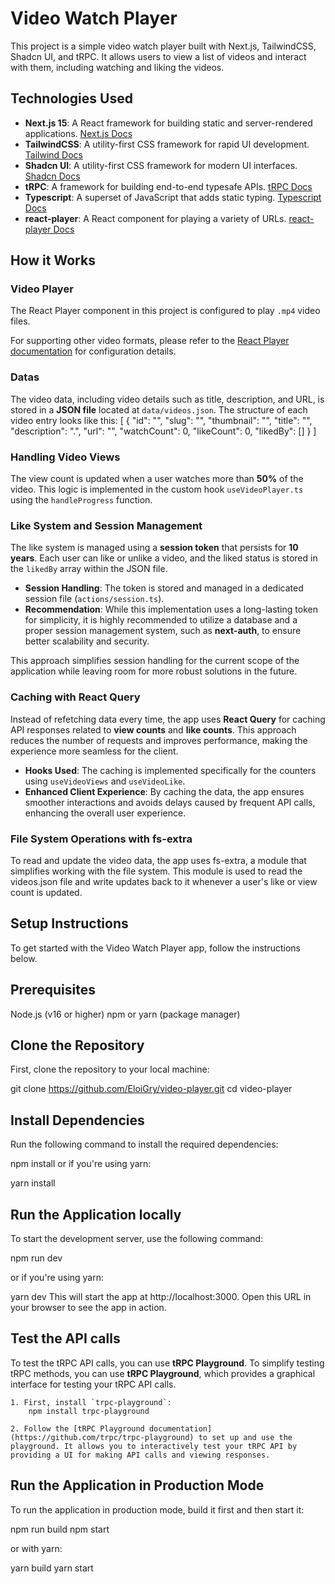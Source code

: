 # Video Watch Player

This project is a simple video watch player built with Next.js, TailwindCSS, Shadcn UI, and tRPC. It allows users to view a list of videos and interact with them, including watching and liking the videos.

## Technologies Used

- **Next.js 15**: A React framework for building static and server-rendered applications.
  [Next.js Docs](https://nextjs.org/docs)
- **TailwindCSS**: A utility-first CSS framework for rapid UI development.
  [Tailwind Docs](https://tailwindcss.com/)
- **Shadcn UI**: A utility-first CSS framework for modern UI interfaces.
  [Shadcn Docs](https://ui.shadcn.com/)
- **tRPC**: A framework for building end-to-end typesafe APIs.
  [tRPC Docs](https://trpc.io/)
- **Typescript**: A superset of JavaScript that adds static typing.
[Typescript Docs](https://www.typescriptlang.org/)
- **react-player**: A React component for playing a variety of URLs.
[react-player Docs](https://github.com/CookPete/react-player/)

## How it Works

### Video Player 
The React Player component in this project is configured to play `.mp4` video files.

For supporting other video formats, please refer to the [React Player documentation](https://github.com/CookPete/react-player/) for configuration details.

### Datas
The video data, including video details such as title, description, and URL, is stored in a **JSON file** located at `data/videos.json`. The structure of each video entry looks like this:
[
  {
    "id": "",
    "slug": "",
    "thumbnail": "",
    "title": "",
    "description": ".",
    "url": "",
    "watchCount": 0,
    "likeCount": 0,
    "likedBy": []
  }
]


### Handling Video Views
The view count is updated when a user watches more than **50%** of the video. This logic is implemented in the custom hook `useVideoPlayer.ts` using the `handleProgress` function.

### Like System and Session Management

The like system is managed using a **session token** that persists for **10 years**. Each user can like or unlike a video, and the liked status is stored in the `likedBy` array within the JSON file.

- **Session Handling**: The token is stored and managed in a dedicated session file (`actions/session.ts`).
- **Recommendation**: While this implementation uses a long-lasting token for simplicity, it is highly recommended to utilize a database and a proper session management system, such as **next-auth**, to ensure better scalability and security.

This approach simplifies session handling for the current scope of the application while leaving room for more robust solutions in the future.


### Caching with React Query

Instead of refetching data every time, the app uses **React Query** for caching API responses related to **view counts** and **like counts**. This approach reduces the number of requests and improves performance, making the experience more seamless for the client. 

- **Hooks Used**: The caching is implemented specifically for the counters using `useVideoViews` and `useVideoLike`.
- **Enhanced Client Experience**: By caching the data, the app ensures smoother interactions and avoids delays caused by frequent API calls, enhancing the overall user experience.

### File System Operations with fs-extra
To read and update the video data, the app uses fs-extra, a module that simplifies working with the file system. This module is used to read the videos.json file and write updates back to it whenever a user's like or view count is updated.

## Setup Instructions
To get started with the Video Watch Player app, follow the instructions below.

## Prerequisites
Node.js (v16 or higher)
npm or yarn (package manager)

## Clone the Repository
First, clone the repository to your local machine:

git clone https://github.com/EloiGry/video-player.git
cd video-player

## Install Dependencies 
Run the following command to install the required dependencies:

npm install
or if you're using yarn:

yarn install

## Run the Application locally
To start the development server, use the following command:

npm run dev

or if you're using yarn:

yarn dev
This will start the app at http://localhost:3000. Open this URL in your browser to see the app in action.


## Test the API calls

To test the tRPC API calls, you can use **tRPC Playground**.
To simplify testing tRPC methods, you can use **tRPC Playground**, which provides a graphical interface for testing your tRPC API calls.

    1. First, install `trpc-playground`:
        npm install trpc-playground

    2. Follow the [tRPC Playground documentation](https://github.com/trpc/trpc-playground) to set up and use the playground. It allows you to interactively test your tRPC API by providing a UI for making API calls and viewing responses.


## Run the Application in Production Mode 
To run the application in production mode, build it first and then start it:

npm run build
npm start

or with yarn:

yarn build
yarn start
